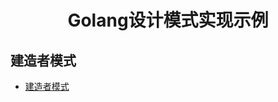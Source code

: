 <div align="center">
    <h1>Golang设计模式实现示例</h1>
</div>

## 建造者模式

<!-- TOC -->
  * [建造者模式](#建造者模式)
<!-- TOC -->